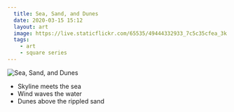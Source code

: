 ```yaml
---
  title: Sea, Sand, and Dunes
  date: 2020-03-15 15:12
  layout: art
  image: https://live.staticflickr.com/65535/49444332933_7c5c35cfea_3k.jpg
  tags:
    - art
    - square series
---
```


![Sea, Sand, and Dunes](https://live.staticflickr.com/65535/49444332933_34c20d0687_o.jpg)

- Skyline meets the sea
- Wind waves the water
- Dunes above the rippled sand
